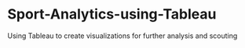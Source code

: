 # Sport-Analytics-using-Tableau
Using Tableau to create visualizations for further analysis and scouting
